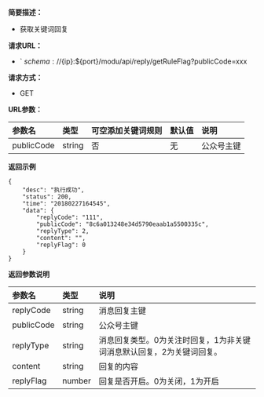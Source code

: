**简要描述：** 

- 获取关键词回复


**请求URL：** 
- ` ${schema}://${ip}:${port}/modu/api/reply/getRuleFlag?publicCode=xxx
  
**请求方式：**
- GET 

**URL参数：** 

| 参数名 | 类型 | 可空添加关键词规则 | 默认值 | 说明 |
| :-- | :-- | :-- | :-- | :-- |
| publicCode | string | 否 | 无 | 公众号主键 |

 **返回示例**

``` 
{
    "desc": "执行成功",
    "status": 200,
    "time": "20180227164545",
    "data": {
        "replyCode": "111",
        "publicCode": "8c6a013248e34d5790eaab1a5500335c",
        "replyType": 2,
        "content": "",
        "replyFlag": 0
    }
}
```

 **返回参数说明** 

| 参数名 | 类型 | 说明 |
| :-- | :-- | :-- |
| replyCode | string | 消息回复主键 |
| publicCode | string | 公众号主键 |
| replyType | string | 消息回复类型。0为关注时回复，1为非关键词消息默认回复，2为关键词回复。 |
| content | string | 回复的内容 |
| replyFlag | number | 回复是否开启。0为关闭，1为开启 |






